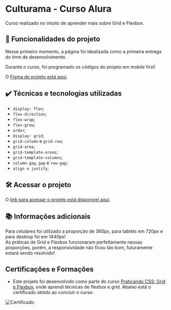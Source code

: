 # Culturama - Curso Alura

Curso realizado no intuito de aprender mais sobre Grid e Flexbox.

## 🔨 Funcionalidades do projeto

Nesse primeiro momento, a página foi idealizada como a primeira entrega do time de desenvolvimento.

Durante o curso, foi programado os códigos do projeto em mobile first!

O [Figma do projeto está aqui](https://www.figma.com/file/mC6DmuXPGWHYkMWOQD3khm/2713---Praticando-CSS%3A-Grid-e-Flexbox).

## ✔️ Técnicas e tecnologias utilizadas

- `display: flex`;
- `flex-direction`;
- `flex-wrap`;
- `flex-grow`;
- `order`;
- `display: grid`;
- `grid-column` e `grid-row`;
- `grid-area`;
- `grid-template-areas`;
- `grid-template-columns`;
- `column-gap`, `gap` e `row-gap`;
- `align e justify`;

## 🛠️ Acessar o projeto

O [link para acessar o projeto está disponivel aqui]().

## 📚 Informações adicionais

Para celulares foi utilizado a proporção de 360px, para tablets em 720px e para desktop foi em 1440px! <br>
As práticas de Grid e Flexbox funcionaram perfeitamente nessas proporções, porém, a responsividade não ficou tão bom, futuramente estará sendo resolvido! 

## Certificações e Formações

- Este projeto foi desenvolvido como parte do curso [Praticando CSS: Grid e Flexbox](https://cursos.alura.com.br/certificate/0552206b-7305-4e3e-b4d5-18726908b1a4?lang=pt_BR), onde aprendi técnicas de flexbox e grid. Abaixo está o certificado obtido ao concluir o curso:

![Certificado](https://i.postimg.cc/0Qh6tHt1/imagem-2024-08-10-164926555.png)
